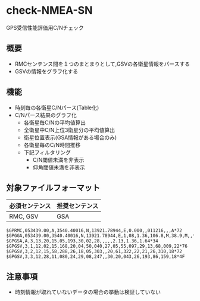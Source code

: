# check-NMEA-SN
GPS受信性能評価用C/Nチェック

## 概要
* RMCセンテンス間を１つのまとまりとして,GSVの各衛星情報をパースする
* GSVの情報をグラフ化する

## 機能
* 時刻毎の各衛星C/Nパース(Table化)
* C/Nパース結果のグラフ化
    * 各衛星毎C/Nの平均値算出
    * 全衛星中C/N上位3衛星分の平均値算出
    * 衛星位置表示(GSA情報がある場合のみ)
    * 各衛星毎のC/N時間推移
    * 下記フィルタリング
        * C/N閾値未満を非表示
        * 仰角閾値未満を非表示

## 対象ファイルフォーマット

| 必須センテンス | 推奨センテンス |
|----------------|----------------|
| RMC, GSV       | GSA            |

```
$GPRMC,053439.00,A,3540.40016,N,13921.78944,E,0.000,,011216,,,A*72
$GPGGA,053439.00,3540.40016,N,13921.78944,E,1,08,1.36,106.8,M,38.9,M,,*5A
$GPGSA,A,3,13,20,15,05,193,30,02,28,,,,,2.13,1.36,1.64*34
$GPGSV,3,1,12,02,15,168,20,04,50,040,27,05,55,097,29,13,68,009,22*76
$GPGSV,3,2,12,15,58,288,26,18,05,303,,20,61,322,22,21,26,310,18*72
$GPGSV,3,3,12,28,11,080,24,29,08,247,,30,20,043,26,193,86,159,18*4F
```

## 注意事項
* 時刻情報が取れていないデータの場合の挙動は検証していない
